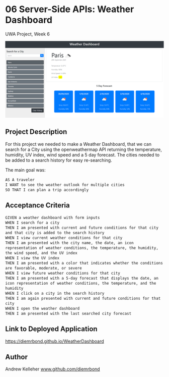 # 06 Server-Side APIs: Weather Dashboard
UWA Project, Week 6

![picture](./assets/images/Screenshot.png)

## Project Description
For this project we needed to make a Weather Dashboard, that we can search for a City using the openweathermap API returning the temperature, humidity, UV index, wind speed and a 5 day forecast. The cities needed to be added to a search history for easy re-searching.

The main goal was:
```
AS A traveler
I WANT to see the weather outlook for multiple cities
SO THAT I can plan a trip accordingly
```

## Acceptance Criteria

```
GIVEN a weather dashboard with form inputs
WHEN I search for a city
THEN I am presented with current and future conditions for that city and that city is added to the search history
WHEN I view current weather conditions for that city
THEN I am presented with the city name, the date, an icon representation of weather conditions, the temperature, the humidity, the wind speed, and the UV index
WHEN I view the UV index
THEN I am presented with a color that indicates whether the conditions are favorable, moderate, or severe
WHEN I view future weather conditions for that city
THEN I am presented with a 5-day forecast that displays the date, an icon representation of weather conditions, the temperature, and the humidity
WHEN I click on a city in the search history
THEN I am again presented with current and future conditions for that city
WHEN I open the weather dashboard
THEN I am presented with the last searched city forecast
```

## Link to Deployed Application
https://diemrbond.github.io/WeatherDashboard

## Author
Andrew Kelleher 
www.github.com/diemrbond